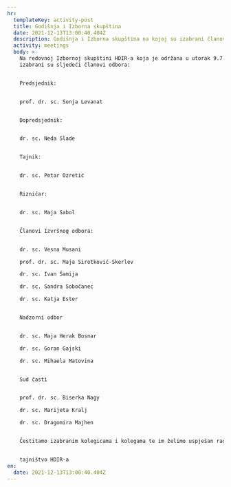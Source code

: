 ```yaml
---
hr:
  templateKey: activity-post
  title: Godišnja i Izborna skupština
  date: 2021-12-13T13:00:40.404Z
  description: Godišnja i Izborna skupština na kojoj su izabrani članovi Izvršnog odbora.
  activity: meetings
  body: >-
    Na redovnoj Izbornoj skupštini HDIR-a koja je održana u utorak 9.7.2021. g.
    izabrani su sljedeći članovi odbora:


    Predsjednik:


    prof. dr. sc. Sonja Levanat


    Dopredsjednik:


    dr. sc. Neda Slade


    Tajnik:


    dr. sc. Petar Ozretić


    Rizničar:


    dr. sc. Maja Sabol


    Članovi Izvršnog odbora:


    dr. sc. Vesna Musani

    prof. dr. sc. Maja Sirotković-Skerlev

    dr. sc. Ivan Šamija

    dr. sc. Sandra Sobočanec

    dr. sc. Katja Ester


    Nadzorni odbor


    dr. sc. Maja Herak Bosnar

    dr. sc. Goran Gajski

    dr. sc. Mihaela Matovina


    Sud časti


    prof. dr. sc. Biserka Nagy

    dr. sc. Marijeta Kralj

    dr. sc. Dragomira Majhen


    Čestitamo izabranim kolegicama i kolegama te im želimo uspješan rad!


    tajništvo HDIR-a
en:
  date: 2021-12-13T13:00:40.404Z
---
```

